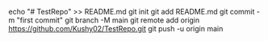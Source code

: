 echo "# TestRepo" >> README.md
git init
git add README.md
git commit -m "first commit"
git branch -M main
git remote add origin https://github.com/Kushy02/TestRepo.git
git push -u origin main

